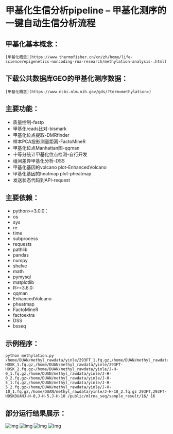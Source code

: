 甲基化生信分析pipeline – 甲基化测序的一键自动生信分析流程
=======================================
## 甲基化基本概念：
    [甲基化概念](https://www.thermofisher.cn/cn/zh/home/life-science/epigenetics-noncoding-rna-research/methylation-analysis-.html)
## 下载公共数据库GEO的甲基化测序数据：
    [甲基化概念](https://www.ncbi.nlm.nih.gov/gds/?term=methylation>)
## 主要功能：
-    质量控制-fastp
-    甲基化reads比对-bismark
-    甲基化位点提取-DMRfinder
-    样本PCA投影测量距离-FactoMineR
-    甲基化位点Manhattan图-qqman
-    十等分统计甲基化位点检测-自行开发
-    组间差异甲基化分析-DSS
-    甲基化基因的volcano plot-EnhancedVolcano
-    甲基化基因的heatmap plot-pheatmap
-    发送状态代码到API-request
## 主要依赖：
- python>=3.0.0：
-    os
-    sys
-    re
-    time
-    subprocess
-    requests
-    pathlib
-    pandas
-    numpy
-    shelve
-    math
-    pymysql
-    matplotlib
- R>=3.6.0:
-    qqman
-    EnhancedVolcano
-    pheatmap
-    FactoMineR
-    factoextra
-    DSS
-    bsseq
## 示例程序：
    python methylation.py /home/DUAN/methyl_rawdata/yinle/293FT_1.fq.gz,/home/DUAN/methyl_rawdata/yinle/293FT_2.fq.gz~/home/DUAN/methyl_rawdata/yinle/293FT-HOSK_1.fq.gz,/home/DUAN/methyl_rawdata/yinle/293FT-HOSK_2.fq.gz~/home/DUAN/methyl_rawdata/yinle/J-H-0_1.fq.gz,/home/DUAN/methyl_rawdata/yinle/J-H-0_2.fq.gz~/home/DUAN/methyl_rawdata/yinle/J-H-5_1.fq.gz,/home/DUAN/methyl_rawdata/yinle/J-H-5_2.fq.gz~/home/DUAN/methyl_rawdata/yinle/J-H-10_1.fq.gz,/home/DUAN/methyl_rawdata/yinle/J-H-10_2.fq.gz 293FT,293FT-HOSKDUANJ-H-0,J-H-5,J-H-10 /public/mlrna_seq/sample_result/16/ 16
## 部分运行结果展示：
![img](https://gitee.com/duangao/methylation/raw/master/sample_result/heatmap.png)
![img](https://gitee.com/duangao/methylation/raw/master/sample_result/manhattan.png)
![img](https://gitee.com/duangao/methylation/raw/master/sample_result/slice.png)
![img](https://gitee.com/duangao/methylation/raw/master/sample_result/volcano.png)

    
    
    


